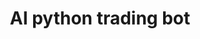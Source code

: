 ---
layout:  /src/layouts/ProjectLayout.astro
title: 'AI python trading bot'
repo: "https://github.com/Stefodan21/Forex-trading-bot"
pubDate: 2025-04-05
description: 'An autonomous AI trading bot that uses PPO to efficiently capture market trends.'
languages: ["python", "gymnasium", "pandas", "numpy","pytorch", "seaborn"]
image: {
  url: "/images/projects/trade.webp",
  alt: "Thumbnail of Astro arches."
  }

---